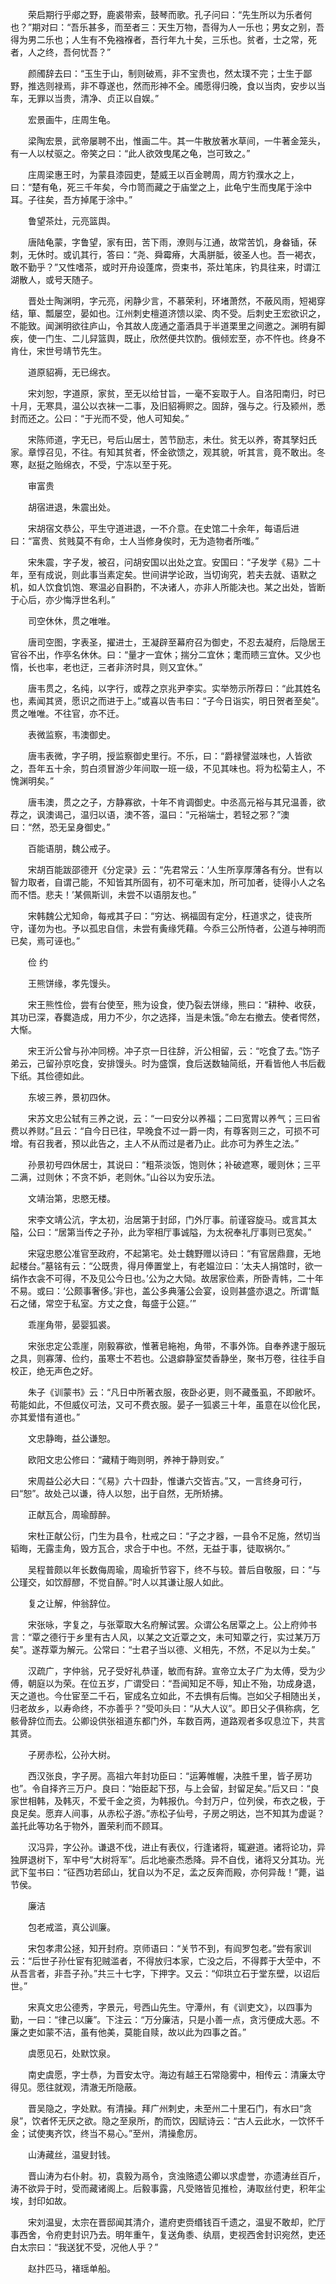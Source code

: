 <!-- { "loadSidebar": true } -->
　　荣启期行乎郕之野，鹿裘带索，鼓琴而歌。孔子问曰：“先生所以为乐者何也？”期对曰：“吾乐甚多，而至者三：天生万物，吾得为人一乐也；男女之别，吾得为男二乐也；人生有不免襁褓者，吾行年九十矣，三乐也。贫者，士之常，死者，人之终，吾何忧吾？”

　　颜斶辞去曰：“玉生于山，制则破焉，非不宝贵也，然太璞不完；士生于鄙野，推选则禄焉，非不尊遂也，然而形神不全。斶愿得归晚，食以当肉，安步以当车，无罪以当贵，清净、贞正以自娱。”

　　宏景画牛，庄周生龟。

　　梁陶宏景，武帝屡聘不出，惟画二牛。其一牛散放著水草间，一牛著金笼头，有一人以杖驱之。帝笑之曰：“此人欲效曳尾之龟，岂可致之。”

　　庄周梁惠王时，为蒙县漆园吏，楚威王以百金聘周，周方钓濮水之上，曰：“楚有龟，死三千年矣，今巾笥而藏之于庙堂之上，此龟宁生而曳尾于涂中耳。子往矣，吾方掉尾于涂中。”

　　鲁望茶灶，元亮篮舆。

　　唐陆龟蒙，字鲁望，家有田，苦下雨，潦则与江通，故常苦饥，身畚锸，茠刺，无休时。或讥其行，答曰：“尧、舜霉瘠，大禹胼胝，彼圣人也。吾一褐衣，敢不勤乎？”又性嗜茶，或时开舟设蓬席，赍束书，茶灶笔床，钓具往来，时谓江湖散人，或号天随子。

　　晋处士陶渊明，字元亮，闲静少言，不慕荣利，环堵萧然，不蔽风雨，短褐穿结，箪、瓢屡空，晏如也。江州刺史檀道济馈以梁、肉不受。后刺史王宏欲识之，不能致。闻渊明欲往庐山，令其故人庞通之齑酒具于半道栗里之间邀之。渊明有脚疾，使一门生、二儿舁篮舆，既止，欣然便共饮酌。俄倾宏至，亦不忤也。终身不肯仕，宋世号靖节先生。

　　道原貂褥，无已绵衣。

　　宋刘恕，字道原，家贫，至无以给甘旨，一毫不妄取于人。自洛阳南归，时已十月，无寒具，温公以衣袜一二事，及旧貂褥赆之。固辞，强与之。行及颍州，悉封而还之。公曰：“于光而不受，他人可知矣。”

　　宋陈师道，字无已，号后山居士，苦节励志，未仕。贫无以养，寄其孥妇氏家。章惇召见，不往。有知其贫者，怀金欲馈之，观其貌，听其言，竟不敢出。冬寒，赵挺之贻绵衣，不受，宁冻以至于死。

　　审富贵

　　胡宿进退，朱震出处。

　　宋胡宿文恭公，平生守道进退，一不介意。在史馆二十余年，每语后进曰：“富贵、贫贱莫不有命，士人当修身俟时，无为造物者所嗤。”

　　宋朱震，字子发，被召，问胡安国以出处之宜。安国曰：“子发学《易》二十年，至有成说，则此事当素定矣。世间讲学论政，当切询究，若夫去就、语默之机，如人饮食饥饱、寒温必自斟酌，不决诸人，亦非人所能决也。某之出处，皆断于心后，亦少悔浮世名利。”

　　司空休休，贯之唯唯。

　　唐司空图，字表圣，擢进士，王凝辟至幕府召为御史，不忍去凝府，后隐居王官谷不出，作亭名休休。曰：“量才一宜休；揣分二宜休；耄而瞆三宜休。又少也惰，长也率，老也迂，三者非济时具，则又宜休。”

　　唐韦贯之，名纯，以字行，或荐之京兆尹李实。实举笏示所荐曰：“此其姓名也，素闻其贤，愿识之而进于上。”或喜以告韦曰：“子今日诣实，明日贺者至矣”。贯之唯唯。不往官，亦不迁。

　　表微监察，韦澳御史。

　　唐韦表微，字子明，授监察御史里行。不乐，曰：“爵禄譬滋味也，人皆欲之，吾年五十余，剪白须冒游少年间取一班一级，不见其味也。将为松菊主人，不愧渊明矣。”

　　唐韦澳，贯之之子，方静寡欲，十年不肯调御史。中丞高元裕与其兄温善，欲荐之，讽澳谒己，温归以语，澳不答，温曰：“元裕端士，若轻之邪？”澳曰：“然，恐无呈身御史。”

　　百能语朋，魏公戒子。

　　宋胡百能跋邵德开《分定录》云：“先君常云：‘人生所享厚薄各有分。世有以智力取者，自谓己能，不知皆其所固有，初不可毫末加，所可加者，徒得小人之名而不悟。悲夫！’某佩斯训，未尝不以语朋友也。”

　　宋韩魏公尤知命，每戒其子曰：“穷达、祸福固有定分，枉道求之，徒丧所守，谨勿为也。予以孤忠自信，未尝有夤缘凭藉。今忝三公所恃者，公道与神明而已矣，焉可诬也。”

　　俭 约

　　王熊饼缘，孝先馒头。

　　宋王熊性俭，尝有台使至，熊为设食，使乃裂去饼缘，熊曰：“耕种、收获，其功已深，舂爨造成，用力不少，尔之选择，当是未饿。”命左右撤去。使者愕然，大惭。

　　宋王沂公曾与孙冲同榜。冲子京一日往辞，沂公相留，云：“吃食了去。”饬子弟云，己留孙京吃食，安排馒头。时为盛馔，食后送数轴简纸，开看皆他人书后截下纸。其俭德如此。

　　东坡三养，景初四休。

　　宋苏文忠公轼有三养之说，云：“一曰安分以养福；二曰宽胃以养气；三曰省费以养财。”且云：“自今日已往，早晚食不过一爵一肉，有尊客则三之，可损不可增。有召我者，预以此告之，主人不从而过是者乃止。此亦可为养生之法。”

　　孙景初号四休居士，其说曰：“粗茶淡饭，饱则休；补破遮寒，暖则休；三平二满，过则休；不贪不妒，老则休。”山谷以为安乐法。

　　文靖治第，忠愍无楼。

　　宋李文靖公沆，字太初，治居第于封邱，门外厅事。前谨容旋马。或言其太隘，公曰：“居第当传之子孙，此为宰相厅事诚隘，为太祝奉礼厅事则已宽矣。”

　　宋寇忠愍公准官至政府，不起第宅。处士魏野赠以诗曰：“有官居鼎鼐，无地起楼台。”墓铭有云：“公既贵，得月俸置堂上，有老媪泣曰：‘太夫人捐馆时，欲一绢作衣衾不可得，不及见公今日也。’公为之大恸。故居家俭素，所卧青帏，二十年不易。或曰：‘公颇事奢侈。’非也，盖公多典藩公会宴，设则甚盛亦退之。所谓‘甔石之储，常空于私室。方丈之食，每盛于公筵。’”

　　乖崖角带，晏婴狐裘。

　　宋张忠定公乖崖，刚毅寡欲，惟著皂絁袍，角带，不事外饰。自奉养逮于服玩之具，则寡薄、俭约，虽寒士不若也。公退癖静室焚香静坐，聚书万卷，往往手自校正，绝无声色之好。

　　朱子《训蒙书》云：“凡日中所著衣服，夜卧必更，则不藏蚤虱，不即敝坏。苟能如此，不但威仪可法，又可不费衣服。晏子一狐裘三十年，虽意在以俭化民，亦其爱惜有道也。”

　　文忠静晦，益公谦恕。

　　欧阳文忠公修曰：“藏精于晦则明，养神于静则安。”

　　宋周益公必大曰：“《易》六十四卦，惟谦六交皆吉。”又，一言终身可行，曰“恕”。故处己以谦，待人以恕，出于自然，无所矫拂。

　　正献瓦合，周瑜醇醉。

　　宋杜正献公衍，门生为县令，杜戒之曰：“子之才器，一县令不足施，然切当韬晦，无露圭角，毁方瓦合，求合于中也。不然，无益于事，徒取祸尔。”

　　吴程普颇以年长数侮周瑜，周瑜折节容下，终不与较。普后自敬服，曰：“与公瑾交，如饮醇醪，不觉自醉。”时人以其谦让服人如此。

　　复之让解，仲翁辞位。

　　宋张咏，字复之，与张覃取大名府解试罢。众谓公名居覃之上。公上府帅书言：“覃之德行于乡里有古人风，以某之文近覃之文，未可知覃之行，实过某万万矣”。遂荐覃为解元。公常曰：“士君子当以德、义相先，不然，不足以为士矣。”

　　汉疏广，字仲翁，兄子受好礼恭谨，敏而有辞。宣帝立太子广为太傅，受为少傅，朝庭以为荣。在位五岁，广谓受曰：“吾闻知足不辱，知止不殆，功成身退，天之道也。今仕宦至二千石，宦成名立如此，不去惧有后悔。岂如父子相随出关，归老故乡，以寿命终，不亦善乎？”受叩头曰：“从大人议”。即日父子俱称病，乞骸骨辞位而去。公卿设供张祖道东都门外，车数百两，道路观者多叹息泣下，共言其贤。

　　子房赤松，公孙大树。

　　西汉张良，字子房。高祖六年封功臣曰：“运筹帷幄，决胜千里，皆子房功也”。令自择齐三万户。良曰：“始臣起下邳，与上会留，封留足矣。”后又曰：“良家世相韩，及韩灭，不爱千金之资，为韩报仇。今封万户，位列侯，布衣之极，于良足矣。愿弃人间事，从赤松子游。”赤松子仙号，子房之明达，岂不知其为虚诞？盖托此等功名于物外，置荣利而不顾耳。

　　汉冯异，字公孙。谦退不伐，进止有表仪，行逢诸将，辄避道。诸将论功，异独屏退树下，军中号“大树将军”。后北地豪杰悉降。异不自伐，诸将又分其功。光武下玺书曰：“征西功若邱山，犹自以为不足，孟之反奔而殿，亦何异哉！”薨，谥节侯。

　　廉洁

　　包老戒滥，真公训廉。

　　宋包孝肃公拯，知开封府。京师语曰：“关节不到，有阎罗包老。”尝有家训云：“后世子孙仕宦有犯贼滥者，不得放归本家，亡没之后，不得葬于大茔中，不从吾言者，非吾子孙。”共三十七字，下押字。又云：“仰珙立石于堂东壁，以诏后世。”

　　宋真文忠公德秀，字景元，号西山先生。守潭州，有《训吏文》，以四事为勤，一曰：“律己以廉”。下注云：“万分廉洁，只是小善一点，贪污便成大恶。不廉之吏如蒙不洁，虽有他美，莫能自赎，故以此为四事之首。”

　　虞愿见石，处默饮泉。

　　南史虞愿，字士恭，为晋安太守。海边有越王石常隐雾中，相传云：清廉太守得见。愿往就观，清澈无所隐蔽。

　　晋吴隐之，字处默。有清操。拜广州刺史，未至州二十里石门，有水曰“贪泉”，饮者怀无厌之欲。隐之至泉所，酌而饮，因赋诗云：“古人云此水，一饮怀千金；试使夷齐饮，终当不易心。”至州，清操愈厉。

　　山涛藏丝，温叟封钱。

　　晋山涛为右仆射。初，袁毅为鬲令，贪浊赂遗公卿以求虚誉，亦遗涛丝百斤，涛不欲异于时，受而藏诸阁上。后毅事露，凡受赂皆见推检，涛取丝付吏，积年尘埃，封印如故。

　　宋刘温叟，太宗在晋邸闻其清介，遣府吏赍缗钱百千遗之，温叟不敢却，贮厅事西舍，令府吏封识乃去。明年重午，复送角黍、纨扇，吏视西舍封识宛然，吏还白太宗曰：“我送犹不受，况他人乎？”

　　赵抃匹马，褚瑶单船。

